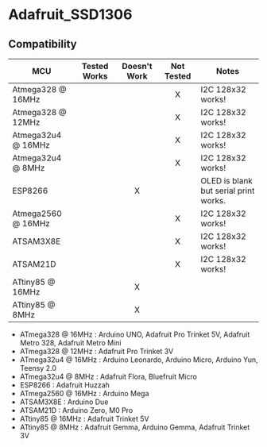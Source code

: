 # Adafruit_SSD1306
<!-- START COMPATIBILITY TABLE -->

## Compatibility

MCU               | Tested Works | Doesn't Work | Not Tested  | Notes
----------------- | :----------: | :----------: | :---------: | -----
Atmega328 @ 16MHz |             |             |     X       | I2C 128x32 works!
Atmega328 @ 12MHz |             |             |     X       | I2C 128x32 works!
Atmega32u4 @ 16MHz |             |             |     X       | I2C 128x32 works!
Atmega32u4 @ 8MHz |             |             |     X       | I2C 128x32 works!
ESP8266           |             |      X       |            | OLED is blank but serial print works.
Atmega2560 @ 16MHz |             |             |     X       | I2C 128x32 works!
ATSAM3X8E         |             |             |     X       | I2C 128x32 works!
ATSAM21D          |             |             |     X       | I2C 128x32 works!
ATtiny85 @ 16MHz  |             |      X       |            | 
ATtiny85 @ 8MHz   |             |      X       |            | 

  * ATmega328 @ 16MHz : Arduino UNO, Adafruit Pro Trinket 5V, Adafruit Metro 328, Adafruit Metro Mini
  * ATmega328 @ 12MHz : Adafruit Pro Trinket 3V
  * ATmega32u4 @ 16MHz : Arduino Leonardo, Arduino Micro, Arduino Yun, Teensy 2.0
  * ATmega32u4 @ 8MHz : Adafruit Flora, Bluefruit Micro
  * ESP8266 : Adafruit Huzzah
  * ATmega2560 @ 16MHz : Arduino Mega
  * ATSAM3X8E : Arduino Due
  * ATSAM21D : Arduino Zero, M0 Pro
  * ATtiny85 @ 16MHz : Adafruit Trinket 5V
  * ATtiny85 @ 8MHz : Adafruit Gemma, Arduino Gemma, Adafruit Trinket 3V

<!-- END COMPATIBILITY TABLE -->

